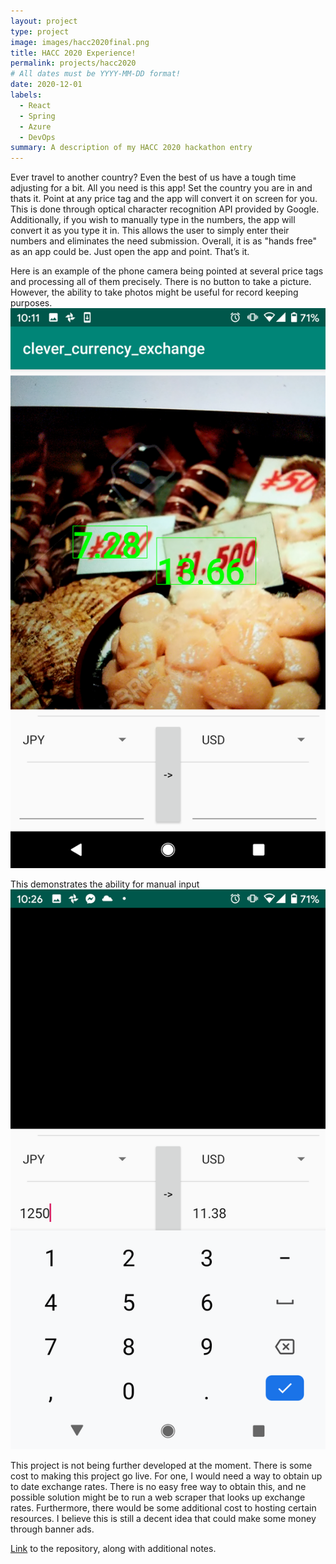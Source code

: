 ```yaml
---
layout: project
type: project
image: images/hacc2020final.png
title: HACC 2020 Experience!
permalink: projects/hacc2020
# All dates must be YYYY-MM-DD format!
date: 2020-12-01
labels:
  - React
  - Spring
  - Azure
  - DevOps
summary: A description of my HACC 2020 hackathon entry
---
```







Ever travel to another country? Even the best of us have a tough time adjusting for a bit. All you need is this app! Set the country you are in and thats it. Point at any price tag and the app will convert it on screen for you. This is done through optical character recognition API provided by Google.  Additionally, if you wish to manually type in the numbers, the app will convert it as you type it in. This allows the user to simply enter their numbers and eliminates the need submission. Overall, it is as "hands free" as an app could be. Just open the app and point. That’s it.


Here is an example of the phone camera being pointed at several price tags and processing all of them precisely. There is no button to take a picture. However, the ability to take photos might be useful for record keeping purposes.
<img class="ui medium centered rounded image" src="../images/CCEPoint.png">

This demonstrates the ability for manual input 
<img class="ui medium centered rounded image" src="../images/CCEType.png">

This project is not being further developed at the moment. There is some cost to making this project go live. For one, I would need a way to obtain up to date exchange rates. There is no easy free way to obtain this, and ne possible solution might be to run a web scraper that looks up exchange rates. Furthermore, there would be some additional cost to hosting certain resources. I believe this is still a decent idea that could make some money through banner ads. 

[Link](https://github.com/arslan-r/clever_currency_exchange) to the repository, along with additional notes. 
